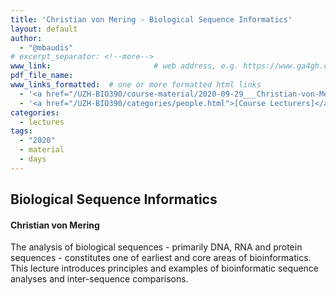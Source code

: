 ```yaml
---
title: 'Christian von Mering - Biological Sequence Informatics'
layout: default
author:
  - "@mbaudis"
# excerpt_separator: <!--more-->
www_link: 						# web address, e.g. https://www.ga4gh.org; auto-linked
pdf_file_name:
www_links_formatted:  # one or more formatted html links
  - '<a href="/UZH-BIO390/course-material/2020-09-29___Christian-von-Mering__Biological-Sequence-Informatics__UZH-BIO390-HS20-lecture-03.pdf" target="_blank">[2020 lecture slides]</a>'
  - '<a href="/UZH-BIO390/categories/people.html">[Course Lecturers]</a>'
categories:
  - lectures
tags:
  - "2020"
  - material
  - days
---
```


## Biological Sequence Informatics
#### Christian von Mering

The analysis of biological sequences - primarily DNA, RNA and protein sequences -
constitutes one of earliest and core areas of bioinformatics. This lecture introduces
principles and examples of bioinformatic sequence analyses and inter-sequence comparisons.
